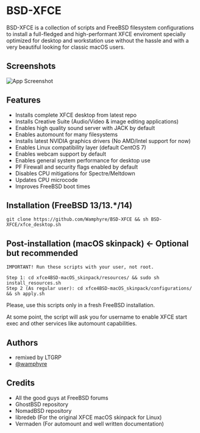 # BSD-XFCE
BSD-XFCE is a collection of scripts and FreeBSD filesystem configurations to install a full-fledged and high-performant XFCE enviroment specially optimized for desktop and workstation use without the hassle and with a very beautiful looking for classic macOS users.

## Screenshots

![App Screenshot](https://github.com/Wamphyre/BSD-XFCE/blob/main/screenshot.png)

## Features

- Installs complete XFCE desktop from latest repo
- Installs Creative Suite (Audio/Video & image editing applications)
- Enables high quality sound server with JACK by default
- Enables automount for many filesystems
- Installs latest NVIDIA graphics drivers (No AMD/Intel support for now)
- Enables Linux compatibility layer (default CentOS 7)
- Enables webcam support by default
- Enables general system performance for desktop use
- PF Firewall and security flags enabled by default
- Disables CPU mitigations for Spectre/Meltdown
- Updates CPU microcode
- Improves FreeBSD boot times

## Installation (FreeBSD 13/13.*/14)

```
git clone https://github.com/Wamphyre/BSD-XFCE && sh BSD-XFCE/xfce_desktop.sh
```
## Post-installation (macOS skinpack) <- Optional but recommended

```
IMPORTANT! Run these scripts with your user, not root.

Step 1: cd xfce4BSD-macOS_skinpack/resources/ && sudo sh install_resources.sh
Step 2 (As regular user): cd xfce4BSD-macOS_skinpack/configurations/ && sh apply.sh
```
Please, use this scripts only in a fresh FreeBSD installation.

At some point, the script will ask you for username to enable XFCE start exec and other services like automount capabilities.
## Authors

- remixed by LTGRP
-  [@wamphyre](https://github.com/Wamphyre)

## Credits
- All the good guys at FreeBSD forums
- GhostBSD repository
- NomadBSD repository
- libredeb (For the original XFCE macOS skinpack for Linux)
- Vermaden (For automount and well written documentation)
